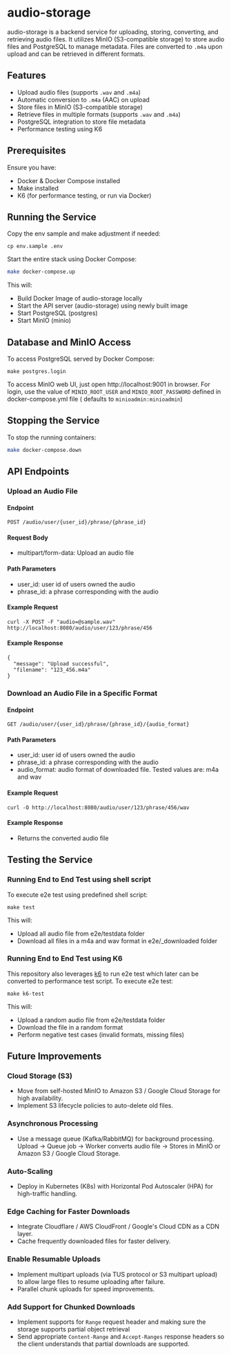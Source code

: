 # audio-storage

audio-storage is a backend service for uploading, storing, converting, and retrieving audio files. It utilizes MinIO (S3-compatible storage) to store audio files and PostgreSQL to manage metadata. Files are converted to `.m4a` upon upload and can be retrieved in different formats.

## Features

- Upload audio files (supports `.wav` and `.m4a`)
- Automatic conversion to `.m4a` (AAC) on upload
- Store files in MinIO (S3-compatible storage)
- Retrieve files in multiple formats (supports `.wav` and `.m4a`)
- PostgreSQL integration to store file metadata
- Performance testing using K6

## Prerequisites

Ensure you have:
- Docker & Docker Compose installed
- Make installed
- K6 (for performance testing, or run via Docker)

## Running the Service

Copy the env sample and make adjustment if needed:
```
cp env.sample .env
```

Start the entire stack using Docker Compose:
```sh
make docker-compose.up
```

This will:
- Build Docker Image of audio-storage locally
- Start the API server (audio-storage) using newly built image
- Start PostgreSQL (postgres)
- Start MinIO (minio)

## Database and MinIO Access

To access PostgreSQL served by Docker Compose:

```
make postgres.login
```

To access MinIO web UI, just open http://localhost:9001 in browser. For login, use the value of `MINIO_ROOT_USER` and `MINIO_ROOT_PASSWORD` defined in docker-compose.yml file (
defaults to `minioadmin:minioadmin`)

## Stopping the Service

To stop the running containers:

```sh
make docker-compose.down
```

## API Endpoints

### Upload an Audio File

#### Endpoint

```
POST /audio/user/{user_id}/phrase/{phrase_id}
```
#### Request Body

- multipart/form-data: Upload an audio file

#### Path Parameters

- user_id: user id of users owned the audio
- phrase_id: a phrase corresponding with the audio

#### Example Request

```
curl -X POST -F "audio=@sample.wav" http://localhost:8080/audio/user/123/phrase/456
```

#### Example Response

```
{
  "message": "Upload successful",
  "filename": "123_456.m4a"
}
```

### Download an Audio File in a Specific Format

#### Endpoint

```
GET /audio/user/{user_id}/phrase/{phrase_id}/{audio_format}
```

#### Path Parameters

- user_id: user id of users owned the audio
- phrase_id: a phrase corresponding with the audio
- audio_format: audio format of downloaded file. Tested values are: m4a and wav

#### Example Request

```
curl -O http://localhost:8080/audio/user/123/phrase/456/wav
```

#### Example Response

- Returns the converted audio file

## Testing the Service

### Running End to End Test using shell script

To execute e2e test using predefined shell script:

```
make test
```

This will:
- Upload all audio file from e2e/testdata folder
- Download all files in a m4a and wav format in e2e/_downloaded folder


### Running End to End Test using K6

This repository also leverages [k6](https://k6.io/) to run e2e test which later can be converted to performance test script. To execute e2e test:

```
make k6-test
```

This will:
- Upload a random audio file from e2e/testdata folder
- Download the file in a random format
- Perform negative test cases (invalid formats, missing files)

## Future Improvements
### Cloud Storage (S3)
- Move from self-hosted MinIO to Amazon S3 / Google Cloud Storage for high availability.
- Implement S3 lifecycle policies to auto-delete old files.
### Asynchronous Processing
- Use a message queue (Kafka/RabbitMQ) for background processing. Upload -> Queue job -> Worker converts audio file -> Stores in MinIO or Amazon S3 / Google Cloud Storage.
### Auto-Scaling
- Deploy in Kubernetes (K8s) with Horizontal Pod Autoscaler (HPA) for high-traffic handling.
### Edge Caching for Faster Downloads
- Integrate Cloudflare / AWS CloudFront / Google's Cloud CDN as a CDN layer.
- Cache frequently downloaded files for faster delivery.
### Enable Resumable Uploads
- Implement multipart uploads (via TUS protocol or S3 multipart upload) to allow large files to resume uploading after failure.
- Parallel chunk uploads for speed improvements.
### Add Support for Chunked Downloads
- Implement supports for `Range` request header and making sure the storage supports partial object retrieval
- Send appropriate `Content-Range` and `Accept-Ranges` response headers so the client understands that partial downloads are supported.